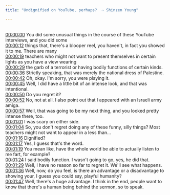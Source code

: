 ```yaml
---
title: "Undignified on YouTube, perhaps?  ~ Shinzen Young"

---
```

<br>[00:00:00](https://www.youtube.com/watch?v=mQ_A4eZTgPY&t=0)   You did some unusual things in the course of these YouTube interviews, and you did some 
<br>[00:00:12](https://www.youtube.com/watch?v=mQ_A4eZTgPY&t=12)   things that, there's a blooper reel, you haven't, in fact you showed it to me. There are many 
<br>[00:00:19](https://www.youtube.com/watch?v=mQ_A4eZTgPY&t=19)   teachers who might not want to present themselves in certain lights as you have a view wearing 
<br>[00:00:29](https://www.youtube.com/watch?v=mQ_A4eZTgPY&t=29)   the garb of a terrorist or having bodily functions of certain kinds. 
<br>[00:00:36](https://www.youtube.com/watch?v=mQ_A4eZTgPY&t=36)   Strictly speaking, that was merely the national dress of Palestine. 
<br>[00:00:42](https://www.youtube.com/watch?v=mQ_A4eZTgPY&t=42)   Oh, okay. I'm sorry, you were playing it. 
<br>[00:00:45](https://www.youtube.com/watch?v=mQ_A4eZTgPY&t=45)   Well, I did have a little bit of an intense look, and that was intentional. 
<br>[00:00:50](https://www.youtube.com/watch?v=mQ_A4eZTgPY&t=50)   Do you regret it? 
<br>[00:00:52](https://www.youtube.com/watch?v=mQ_A4eZTgPY&t=52)   No, not at all. I also point out that I appeared with an Israeli army amiga. 
<br>[00:00:57](https://www.youtube.com/watch?v=mQ_A4eZTgPY&t=57)   Well, that was going to be my next thing, and you looked pretty intense there, too. 
<br>[00:01:01](https://www.youtube.com/watch?v=mQ_A4eZTgPY&t=61)   I was scary on either side. 
<br>[00:01:04](https://www.youtube.com/watch?v=mQ_A4eZTgPY&t=64)   So, you don't regret doing any of these funny, silly things? Most teachers might not want to appear in a less than... 
<br>[00:01:16](https://www.youtube.com/watch?v=mQ_A4eZTgPY&t=76)   Dignified? 
<br>[00:01:17](https://www.youtube.com/watch?v=mQ_A4eZTgPY&t=77)   Yes, I guess that's the word. 
<br>[00:01:19](https://www.youtube.com/watch?v=mQ_A4eZTgPY&t=79)   You mean like, have the whole world be able to actually listen to me fart, for example? 
<br>[00:01:24](https://www.youtube.com/watch?v=mQ_A4eZTgPY&t=84)   I said bodily function. I wasn't going to go, yes, he did that. 
<br>[00:01:29](https://www.youtube.com/watch?v=mQ_A4eZTgPY&t=89)   Well, I have no reason so far to regret it. We'll see what happens. 
<br>[00:01:36](https://www.youtube.com/watch?v=mQ_A4eZTgPY&t=96)   Well, now, do you feel, is there an advantage or a disadvantage to showing your, I guess you could say, playful humanity? 
<br>[00:01:47](https://www.youtube.com/watch?v=mQ_A4eZTgPY&t=107)   Well, there's a huge advantage. I think in the end, people want to know that there's a human being behind the sermon, so to speak. 
<br>